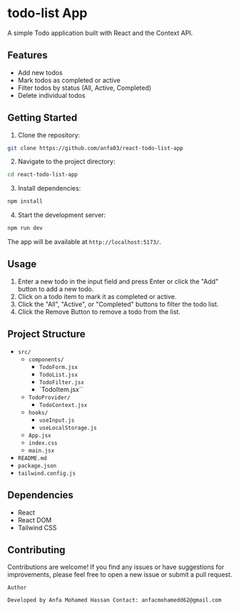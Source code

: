 # todo-list App

A simple Todo application built with React and the Context API.

## Features

- Add new todos
- Mark todos as completed or active
- Filter todos by status (All, Active, Completed)
- Delete individual todos

## Getting Started

1. Clone the repository:

```bash
git clone https://github.com/anfa03/react-todo-list-app
```

2. Navigate to the project directory:

```bash
cd react-todo-list-app
```

3. Install dependencies:

```bash
npm install
```

4. Start the development server:

```bash
npm run dev
```

The app will be available at `http://localhost:5173/`.

## Usage

1. Enter a new todo in the input field and press Enter or click the "Add" button to add a new todo.
2. Click on a todo item to mark it as completed or active.
3. Click the "All", "Active", or "Completed" buttons to filter the todo list.
4. Click the Remove Button to remove a todo from the list.

## Project Structure

- `src/`
  - `components/`
    - `TodoForm.jsx`
    - `TodoList.jsx`
    - `TodoFilter.jsx`
    - `TodoItem.jsx``
  - `TodoProvider/`
    - `TodoContext.jsx`
  - `hooks/`
    - `useInput.js`
    - `useLocalStorage.js`
  - `App.jsx`
  - `index.css`
  - `main.jsx`
- `README.md`
- `package.json`
- `tailwind.config.js`

## Dependencies

- React
- React DOM
- Tailwind CSS

## Contributing

Contributions are welcome! If you find any issues or have suggestions for improvements, please feel free to open a new issue or submit a pull request.

```
Author

Developed by Anfa Mohamed Hassan Contact: anfacmohamedd62@gmail.com 
